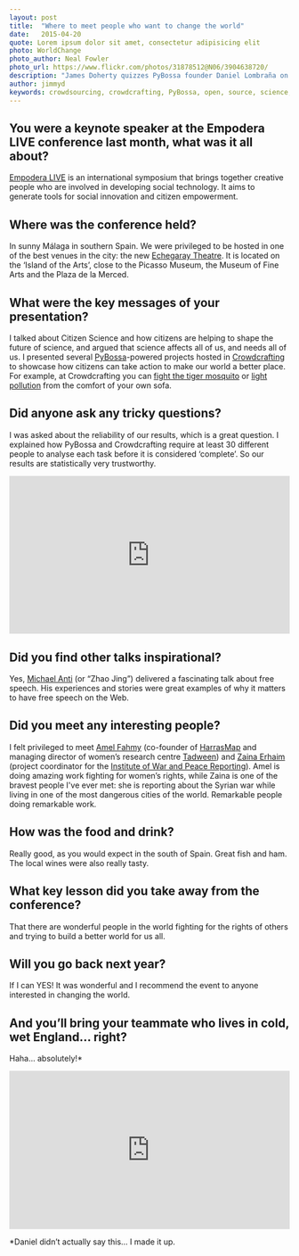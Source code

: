 ```yaml
---
layout: post
title:  "Where to meet people who want to change the world"
date:   2015-04-20 
quote: Lorem ipsum dolor sit amet, consectetur adipisicing elit
photo: WorldChange
photo_author: Neal Fowler
photo_url: https://www.flickr.com/photos/31878512@N06/3904638720/
description: "James Doherty quizzes PyBossa founder Daniel Lombraña on his keynote speech and experiences at Empodera LIVE"
author: jimmyd
keywords: crowdsourcing, crowdcrafting, PyBossa, open, source, science, citizen, opensource, brain, processor, cognitive, image, pattern, recognition 
---
```


## You were a keynote speaker at the Empodera LIVE conference last month, what was it all about?

[Empodera LIVE](http://live.empodera.org/) is an international symposium that brings together creative people who are involved in developing social technology. It aims to generate tools for social innovation and citizen empowerment.

## Where was the conference held?

In sunny Málaga in southern Spain. We were privileged to be hosted in one of the best venues in the city: the new [Echegaray Theatre](http://www.teatroechegaray.com/). It is located on the ‘Island of the Arts’, close to the Picasso Museum, the Museum of Fine Arts and the Plaza de la Merced.

## What were the key messages of your presentation?

I talked about Citizen Science and how citizens are helping to shape the future of science, and argued that science affects all of us, and needs all of us. I presented several [PyBossa](http://pybossa.com/)-powered projects hosted in [Crowdcrafting](http://crowdcrafting.org/) to showcase how citizens can take action to make our world a better place. For example, at Crowdcrafting you can [fight the tiger mosquito](http://crowdcrafting.org/project/Tigafotos/) or [light pollution](http://crowdcrafting.org/project/LostAtNight/) from the comfort of your own sofa.

## Did anyone ask any tricky questions?

I was asked about the reliability of our results, which is a great question. I explained how PyBossa and Crowdcrafting require at least 30 different people to analyse each task before it is considered ‘complete’. So our results are statistically very trustworthy.

<style>.embed-container { position: relative; padding-bottom: 56.25%; height: 0; overflow: hidden; max-width: 100%; } .embed-container iframe, .embed-container object, .embed-container embed { position: absolute; top: 0; left: 0; width: 100%; height: 100%; }</style><div class='embed-container'><iframe src='http://www.youtube.com/embed/8Jbjik3gkdY' frameborder='0' allowfullscreen></iframe></div>

## Did you find other talks inspirational?

Yes, [Michael Anti](http://en.wikipedia.org/wiki/Michael_Anti_%28journalist%29) (or “Zhao Jing”) delivered a fascinating talk about free speech. His experiences and stories were great examples of why it matters to have free speech on the Web.

## Did you meet any interesting people?

I felt privileged to meet [Amel Fahmy](http://tedxtalks.ted.com/video/Sexual-harassment-hammering-dow) (co-founder of [HarrasMap](http://harassmap.org/en/) and managing director of women’s research centre [Tadween](http://tadweenpublishing.com/blogs/news/7950543-the-fight-against-sexual-harassment-on-arab-campuses)) and [Zaina Erhaim](http://www.theguardian.com/profile/zaina-erhaim) (project coordinator for the [Institute of War and Peace Reporting](https://iwpr.net/)). Amel is doing amazing work fighting for women’s rights, while Zaina is one of the bravest people I've ever met: she is reporting about the Syrian war while living in one of the most dangerous cities of the world. Remarkable people doing remarkable work.

## How was the food and drink?

Really good, as you would expect in the south of Spain. Great fish and ham. The local wines were also really tasty.

## What key lesson did you take away from the conference?

That there are wonderful people in the world fighting for the rights of others and trying to build a better world for us all.

## Will you go back next year?

If I can YES! It was wonderful and I recommend the event to anyone interested in changing the world.

## And you’ll bring your teammate who lives in cold, wet England… right?

Haha… absolutely!*

<style>.embed-container { position: relative; padding-bottom: 56.25%; height: 0; overflow: hidden; max-width: 100%; } .embed-container iframe, .embed-container object, .embed-container embed { position: absolute; top: 0; left: 0; width: 100%; height: 100%; }</style><div class='embed-container'><iframe src='http://www.youtube.com/embed/k-Eciyahdeo' frameborder='0' allowfullscreen></iframe></div>

*Daniel didn’t actually say this… I made it up.

